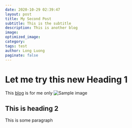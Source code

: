 ```yaml
---
date: 2020-10-29 02:39:47
layout: post
title: My Second Post
subtitle: This is the subtitle
description: This is another blog
image: 
optimized_image:
category:
tags: test
author: Long Luong
paginate: false
---
```


# Let me try this new Heading 1
This [blog](https://wwww.luongkimlong.com) is for me only
![Sample image](https://images.unsplash.com/photo-1480511361210-b1b966c8d614?ixlib=rb-1.2.1&auto=format&fit=crop&w=963&q=80)

## This is heading 2
This is some paragraph
